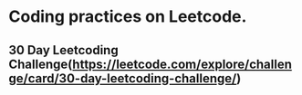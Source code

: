 # Coding practices on Leetcode.

## 30 Day Leetcoding Challenge(https://leetcode.com/explore/challenge/card/30-day-leetcoding-challenge/)
